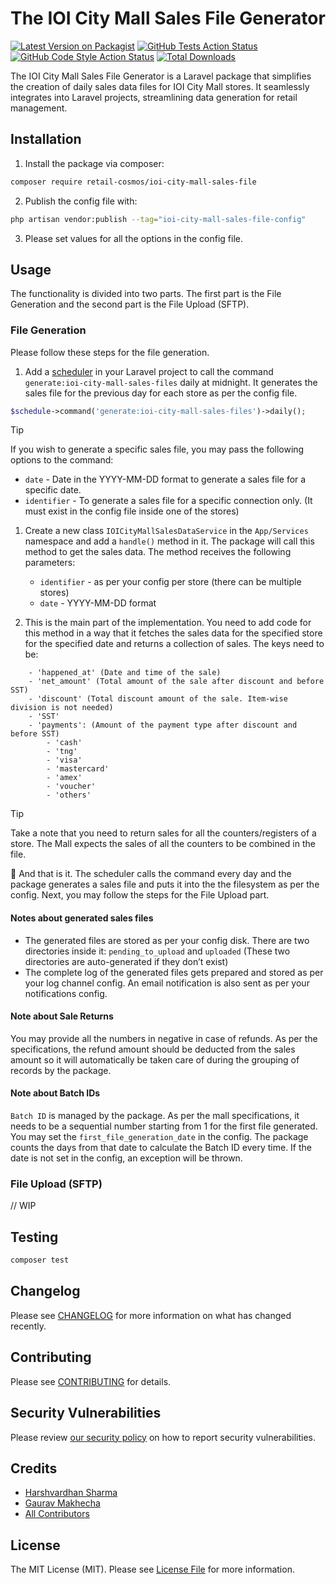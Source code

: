 # The IOI City Mall Sales File Generator

[![Latest Version on Packagist](https://img.shields.io/packagist/v/retail-cosmos/ioi-city-mall-sales-file.svg?style=flat-square)](https://packagist.org/packages/retail-cosmos/ioi-city-mall-sales-file)
[![GitHub Tests Action Status](https://img.shields.io/github/actions/workflow/status/retail-cosmos/ioi-city-mall-sales-file/run-tests.yml?branch=main&label=tests&style=flat-square)](https://github.com/retail-cosmos/ioi-city-mall-sales-file/actions?query=workflow%3Arun-tests+branch%3Amain)
[![GitHub Code Style Action Status](https://img.shields.io/github/actions/workflow/status/retail-cosmos/ioi-city-mall-sales-file/fix-php-code-style-issues.yml?branch=main&label=code%20style&style=flat-square)](https://github.com/retail-cosmos/ioi-city-mall-sales-file/actions?query=workflow%3A"Fix+PHP+code+style+issues"+branch%3Amain)
[![Total Downloads](https://img.shields.io/packagist/dt/retail-cosmos/ioi-city-mall-sales-file.svg?style=flat-square)](https://packagist.org/packages/retail-cosmos/ioi-city-mall-sales-file)

The IOI City Mall Sales File Generator is a Laravel package that simplifies the creation of daily sales data files for IOI City Mall stores. It seamlessly integrates into Laravel projects, streamlining data generation for retail management.

## Installation

1. Install the package via composer:

```bash
composer require retail-cosmos/ioi-city-mall-sales-file
```

2. Publish the config file with:

```bash
php artisan vendor:publish --tag="ioi-city-mall-sales-file-config"
```

3. Please set values for all the options in the config file.


## Usage

The functionality is divided into two parts. The first part is the File Generation and the second part is the File Upload (SFTP).

### File Generation

Please follow these steps for the file generation.

1. Add a [scheduler](https://laravel.com/docs/10.x/scheduling) in your Laravel project to call the command `generate:ioi-city-mall-sales-files` daily at midnight. It generates the sales file for the previous day for each store as per the config file.

```php
$schedule->command('generate:ioi-city-mall-sales-files')->daily();
```

> [!TIP]
> If you wish to generate a specific sales file, you may pass the following options to the command:
>    - `date` - Date in the YYYY-MM-DD format to generate a sales file for a specific date.
>    - `identifier` - To generate a sales file for a specific connection only. (It must exist in the config file inside one of the stores)

1. Create a new class `IOICityMallSalesDataService` in the `App/Services` namespace and add a `handle()` method in it. The package will call this method to get the sales data. The method receives the following parameters:
    - `identifier` - as per your config per store (there can be multiple stores)
    - `date` - YYYY-MM-DD format

1. This is the main part of the implementation. You need to add code for this method in a way that it fetches the sales data for the specified store for the specified date and returns a collection of sales. The keys need to be:
```
    - 'happened_at' (Date and time of the sale)
    - 'net_amount' (Total amount of the sale after discount and before SST)
    - 'discount' (Total discount amount of the sale. Item-wise division is not needed)
    - 'SST'
    - 'payments': (Amount of the payment type after discount and before SST)
        - 'cash'
        - 'tng'
        - 'visa'
        - 'mastercard'
        - 'amex'
        - 'voucher'
        - 'others'
```
> [!TIP]
> Take a note that you need to return sales for all the counters/registers of a store. The Mall expects the sales of all the counters to be combined in the file.

:rocket: And that is it. The scheduler calls the command every day and the package generates a sales file and puts it into the the filesystem as per the config. Next, you may follow the steps for the File Upload part.

#### Notes about generated sales files
- The generated files are stored as per your config disk. There are two directories inside it: `pending_to_upload` and `uploaded` (These two directories are auto-generated if they don’t exist)
- The complete log of the generated files gets prepared and stored as per your log channel config. An email notification is also sent as per your notifications config.

#### Note about Sale Returns

You may provide all the numbers in negative in case of refunds. As per the specifications, the refund amount should be deducted from the sales amount so it will automatically be taken care of during the grouping of records by the package.

#### Note about Batch IDs

`Batch ID` is managed by the package. As per the mall specifications, it needs to be a sequential number starting from 1 for the first file generated. You may set the `first_file_generation_date` in the config. The package counts the days from that date to calculate the Batch ID every time. If the date is not set in the config, an exception will be thrown.


### File Upload (SFTP)

// WIP

## Testing

```bash
composer test
```

## Changelog

Please see [CHANGELOG](CHANGELOG.md) for more information on what has changed recently.

## Contributing

Please see [CONTRIBUTING](CONTRIBUTING.md) for details.

## Security Vulnerabilities

Please review [our security policy](../../security/policy) on how to report security vulnerabilities.

## Credits

- [Harshvardhan Sharma](https://github.com/hvsharma63)
- [Gaurav Makhecha](https://github.com/gauravmak)
- [All Contributors](../../contributors)

## License

The MIT License (MIT). Please see [License File](LICENSE.md) for more information.
